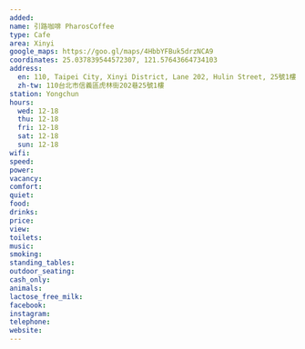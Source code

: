 ```yaml
---
added: 
name: 引路咖啡 PharosCoffee
type: Cafe
area: Xinyi
google_maps: https://goo.gl/maps/4HbbYFBuk5drzNCA9
coordinates: 25.037839544572307, 121.57643664734103
address:
  en: 110, Taipei City, Xinyi District, Lane 202, Hulin Street, 25號1樓
  zh-tw: 110台北市信義區虎林街202巷25號1樓
station: Yongchun
hours:
  wed: 12-18
  thu: 12-18
  fri: 12-18
  sat: 12-18
  sun: 12-18
wifi: 
speed: 
power: 
vacancy: 
comfort: 
quiet: 
food: 
drinks: 
price: 
view: 
toilets: 
music: 
smoking: 
standing_tables: 
outdoor_seating: 
cash_only: 
animals: 
lactose_free_milk: 
facebook: 
instagram: 
telephone: 
website: 
---
```

